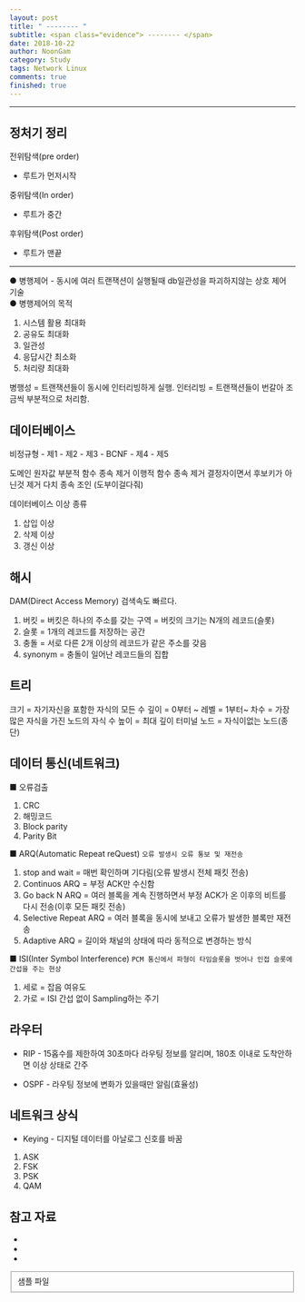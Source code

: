 ```yaml
---
layout: post
title: " -------- "
subtitle: <span class="evidence"> -------- </span>
date: 2018-10-22
author: NoonGam
category: Study
tags: Network Linux
comments: true
finished: true
---
```


---


## 정처기 정리

전위탐색(pre order)
- 루트가 먼저시작

중위탐색(In order)
- 루트가 중간

후위탐색(Post order)
- 루트가 맨끝

---
● 병행제어 - 동시에 여러 트랜잭션이 실행될때 db일관성을 파괴하지않는 상호 제어 기술<br>
● 병행제어의 목적
1. 시스템 활용 최대화
2. 공유도 최대화
3. 일관성
4. 응답시간 최소화
5. 처리량 최대화

병행성 = 트랜잭션들이 동시에 인터리빙하게 실행.
인터리빙 = 트랜잭션들이 번갈아 조금씩 부분적으로 처리함.


## 데이터베이스

비정규형 - 제1 - 제2 - 제3 - BCNF - 제4 - 제5

도메인 원자값
부분적 함수 종속 제거
이행적 함수 종속 제거
결정자이면서 후보키가 아닌것 제거
다치 종속
조인
(도부이걸다줘)


데이터베이스 이상 종류
1. 삽입 이상
2. 삭제 이상
3. 갱신 이상

## 해시

DAM(Direct Access Memory)
검색속도 빠르다.

1. 버킷 = 버킷은 하나의 주소를 갖는 구역 = 버킷의 크기는 N개의 레코드(슬롯)
2. 슬롯 = 1개의 레코드를 저장하는 공간
3. 충돌 = 서로 다른 2개 이상의 레코드가 같은 주소를 갖음
4. synonym = 충돌이 일어난 레코드들의 집합



## 트리

크기 = 자기자신을 포함한 자식의 모든 수
깊이 = 0부터 ~
레벨 = 1부터~
차수 = 가장 많은 자식을 가진 노드의 자식 수
높이 = 최대 깊이
터미널 노드 = 자식이없는 노드(종단)


## 데이터 통신(네트워크)

 ■ 오류검출
1. CRC
2. 해밍코드
3. Block parity
4. Parity Bit

 ■ ARQ(Automatic Repeat reQuest)
 `오류 발생시 오류 통보 및 재전송`
1. stop and wait = 매번 확인하며 기다림(오류 발생시 전체 패킷 전송)
2. Continuos ARQ = 부정 ACK만 수신함
3. Go back N ARQ = 여러 블록을 계속 진행하면서 부정 ACK가 온 이후의 비트를 다시 전송(이후 모든 패킷 전송)
4. Selective Repeat ARQ = 여러 블록을 동시에 보내고 오류가 발생한 블록만 재전송
5. Adaptive ARQ = 길이와 채널의 상태에 따라 동적으로 변경하는 방식  


 ■ ISI(Inter Symbol Interference)
 `PCM 통신에서 파형이 타임슬롯을 벗어나 인접 슬롯에 간섭을 주는 현상`
 1. 세로 = 잡음 여유도
 2. 가로 = ISI 간섭 없이 Sampling하는 주기


## 라우터

- RIP - 15홉수를 제한하여 30초마다 라우팅 정보를 알리며, 180초 이내로 도착안하면 이상 상태로 간주

- OSPF -  라우팅 정보에 변화가 있을때만 알림(효율성)

## 네트워크 상식

- Keying - 디지털 데이터를 아날로그 신호를 바꿈
1. ASK
2. FSK
3. PSK
4. QAM


## 참고 자료
*
*
*
<fieldset id="gpg-fieldset">
 샘플 파일
</fieldset>
